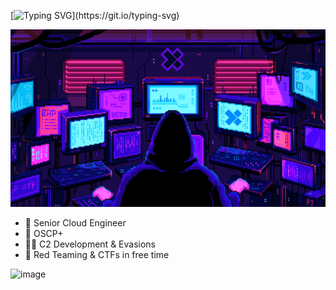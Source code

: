 [![Typing SVG](https://readme-typing-svg.demolab.com?font=Fira+Code&pause=1000&color=F7224B&random=false&width=435&lines=Hey+What's+Poping?)](https://git.io/typing-svg)


![](hacker.gif)
-  🔭 Senior Cloud Engineer
-  📜 OSCP+
-  🏴‍☠️ C2 Development & Evasions
-  🌱 Red Teaming & CTFs in free time

<img width="2606" height="1650" alt="image" src="https://github.com/user-attachments/assets/39ec8c1a-e033-4250-a3e5-00541efc671b" />

  



